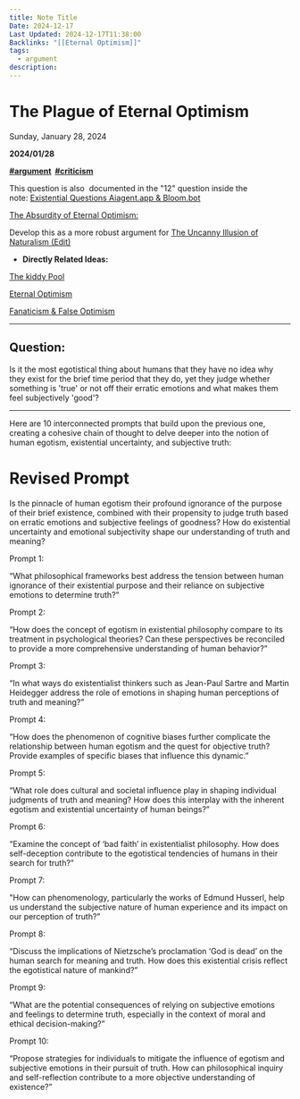 ```yaml
---
title: Note Title
Date: 2024-12-17
Last Updated: 2024-12-17T11:38:00
Backlinks: "[[Eternal Optimism]]"
tags:
  - argument
description:
---
```

# The Plague of Eternal Optimism

Sunday, January 28, 2024

**2024/01/28**

**[#argument](upnote://x-callback-url/tag/view?tag=argument "#argument")  [#criticism](upnote://x-callback-url/tag/view?tag=criticism "#criticism")**

This question is also  documented in the "12" question inside the note: [Existential Questions Aiagent.app & Bloom.bot](upnote://x-callback-url/openNote?noteId=0500d0dd-b28c-4924-807b-141703cefe74 "upnote://x-callback-url/openNote?noteId=0500d0dd-b28c-4924-807b-141703cefe74")

[The Absurdity of Eternal Optimism:](upnote://x-callback-url/openNote?noteId=770baec4-e9dc-4cda-ab31-708670ba57fc)

Develop this as a more robust argument for [The Uncanny Illusion of Naturalism (Edit)](upnote://x-callback-url/openNote?noteId=4424cfcd-68fd-40a4-a127-13835f2d6384 "upnote://x-callback-url/openNote?noteId=4424cfcd-68fd-40a4-a127-13835f2d6384")

- **Directly Related Ideas:**   
    

[The kiddy Pool](upnote://x-callback-url/openNote?noteId=E163982C-0CA6-40E9-B34E-C4BBAA1341B7 "upnote://x-callback-url/openNote?noteId=E163982C-0CA6-40E9-B34E-C4BBAA1341B7")

[Eternal Optimism](upnote://x-callback-url/openNote?noteId=029531f6-2697-4773-b588-1e813095ba49 "upnote://x-callback-url/openNote?noteId=029531f6-2697-4773-b588-1e813095ba49")

[Fanaticism & False Optimism](upnote://x-callback-url/openNote?noteId=247338EB-8DD8-48AE-89A8-4BA486553EC0 "upnote://x-callback-url/openNote?noteId=247338EB-8DD8-48AE-89A8-4BA486553EC0")

---

## Question:

Is it the most egotistical thing about humans that they have no idea why they exist for the brief time period that they do, yet they judge whether something is 'true' or not off their erratic emotions and what makes them feel subjectively 'good'?

---

Here are 10 interconnected prompts that build upon the previous one, creating a cohesive chain of thought to delve deeper into the notion of human egotism, existential uncertainty, and subjective truth:

# Revised Prompt

Is the pinnacle of human egotism their profound ignorance of the purpose of their brief existence, combined with their propensity to judge truth based on erratic emotions and subjective feelings of goodness? How do existential uncertainty and emotional subjectivity shape our understanding of truth and meaning?


Prompt 1:

“What philosophical frameworks best address the tension between human ignorance of their existential purpose and their reliance on subjective emotions to determine truth?”

Prompt 2:


“How does the concept of egotism in existential philosophy compare to its treatment in psychological theories? Can these perspectives be reconciled to provide a more comprehensive understanding of human behavior?”

Prompt 3:

“In what ways do existentialist thinkers such as Jean-Paul Sartre and Martin Heidegger address the role of emotions in shaping human perceptions of truth and meaning?”


Prompt 4:


“How does the phenomenon of cognitive biases further complicate the relationship between human egotism and the quest for objective truth? Provide examples of specific biases that influence this dynamic.”


Prompt 5:


“What role does cultural and societal influence play in shaping individual judgments of truth and meaning? How does this interplay with the inherent egotism and existential uncertainty of human beings?”


Prompt 6:

“Examine the concept of ‘bad faith’ in existentialist philosophy. How does self-deception contribute to the egotistical tendencies of humans in their search for truth?”


Prompt 7:

"How can phenomenology, particularly the works of Edmund Husserl, help us understand the subjective nature of human experience and its impact on our perception of truth?”


Prompt 8:

“Discuss the implications of Nietzsche’s proclamation ‘God is dead’ on the human search for meaning and truth. How does this existential crisis reflect the egotistical nature of mankind?”


Prompt 9:

“What are the potential consequences of relying on subjective emotions and feelings to determine truth, especially in the context of moral and ethical decision-making?”


Prompt 10:

“Propose strategies for individuals to mitigate the influence of egotism and subjective emotions in their pursuit of truth. How can philosophical inquiry and self-reflection contribute to a more objective understanding of existence?”